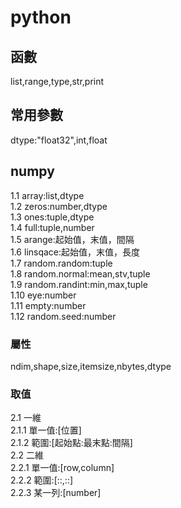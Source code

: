 # python
## 函數
list,range,type,str,print
## 常用參數
dtype:"float32",int,float  
## numpy
1.1 array:list,dtype  
1.2 zeros:number,dtype  
1.3 ones:tuple,dtype  
1.4 full:tuple,number  
1.5 arange:起始值，末值，間隔  
1.6 linsqace:起始值，末值，長度  
1.7 random.random:tuple  
1.8 random.normal:mean,stv,tuple  
1.9 random.randint:min,max,tuple  
1.10 eye:number  
1.11 empty:number  
1.12 random.seed:number
### 屬性
ndim,shape,size,itemsize,nbytes,dtype
### 取值
2.1 一維  
2.1.1 單一值:[位置]  
2.1.2 範圍:[起始點:最末點:間隔]  
2.2 二維  
2.2.1 單一值:[row,column]  
2.2.2 範圍:[::,::]  
2.2.3 某一列:[number]  

